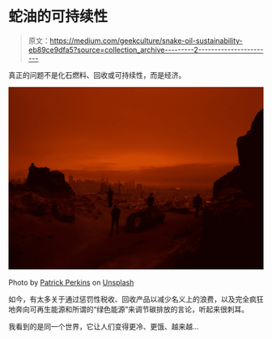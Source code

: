 # 蛇油的可持续性

> 原文：<https://medium.com/geekculture/snake-oil-sustainability-eb89ce9dfa5?source=collection_archive---------2----------------------->

真正的问题不是化石燃料、回收或可持续性，而是经济。

![](img/485b87b1fa64c73fec4e99407a1f5fa1.png)

Photo by [Patrick Perkins](https://unsplash.com/@patrickperkins?utm_source=unsplash&utm_medium=referral&utm_content=creditCopyText) on [Unsplash](https://unsplash.com/s/photos/capitalism?utm_source=unsplash&utm_medium=referral&utm_content=creditCopyText)

如今，有太多关于通过惩罚性税收、回收产品以减少名义上的浪费，以及完全疯狂地奔向可再生能源和所谓的“绿色能源”来调节碳排放的言论，听起来很刺耳。

我看到的是同一个世界，它让人们变得更冷、更饿、越来越…